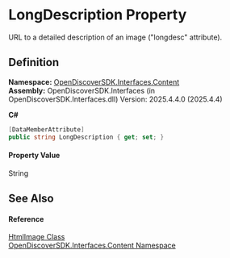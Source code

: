 # LongDescription Property


URL to a detailed description of an image ("longdesc" attribute).



## Definition
**Namespace:** <a href="79f11d04-c275-b915-db5b-ab2227989555">OpenDiscoverSDK.Interfaces.Content</a>  
**Assembly:** OpenDiscoverSDK.Interfaces (in OpenDiscoverSDK.Interfaces.dll) Version: 2025.4.4.0 (2025.4.4)

**C#**
``` C#
[DataMemberAttribute]
public string LongDescription { get; set; }
```



#### Property Value
String

## See Also


#### Reference
<a href="e0ae2984-7bfb-211a-cf25-800b09241444">HtmlImage Class</a>  
<a href="79f11d04-c275-b915-db5b-ab2227989555">OpenDiscoverSDK.Interfaces.Content Namespace</a>  
